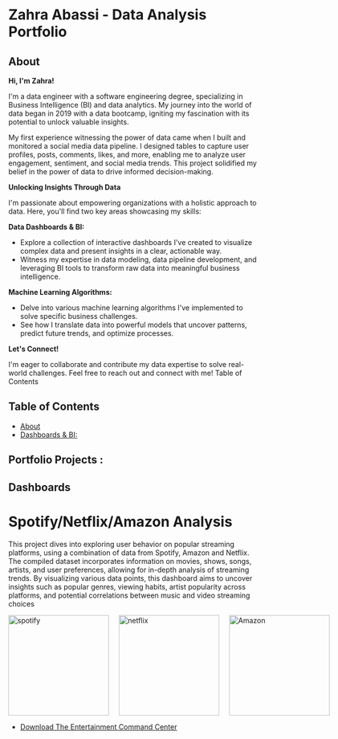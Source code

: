 # Zahra Abassi - Data Analysis Portfolio

## **About**

**Hi, I'm Zahra!**

I'm a data engineer with a software engineering degree, specializing in Business Intelligence (BI) and data analytics. My journey into the world of data began in 2019 with a data bootcamp, igniting my fascination with its potential to unlock valuable insights.

My first experience witnessing the power of data came when I built and monitored a social media data pipeline. I designed tables to capture user profiles, posts, comments, likes, and more, enabling me to analyze user engagement, sentiment, and social media trends. This project solidified my belief in the power of data to drive informed decision-making.

**Unlocking Insights Through Data**

I'm passionate about empowering organizations with a holistic approach to data. Here, you'll find two key areas showcasing my skills:

**Data Dashboards & BI:**

* Explore a collection of interactive dashboards I've created to visualize complex data and present insights in a clear, actionable way.
* Witness my expertise in data modeling, data pipeline development, and leveraging BI tools to transform raw data into meaningful business intelligence.

**Machine Learning Algorithms:**

* Delve into various machine learning algorithms I've implemented to solve specific business challenges.
* See how I translate data into powerful models that uncover patterns, predict future trends, and optimize processes.

**Let's Connect!**

I'm eager to collaborate and contribute my data expertise to solve real-world challenges. Feel free to reach out and connect with me!
Table of Contents

## **Table of Contents**

- [About](#about)
- [Dashboards & BI:](#Dashboards)




## **Portfolio Projects :**

## **Dashboards**

# Spotify/Netflix/Amazon Analysis

This project dives into exploring user behavior on popular streaming platforms, using a combination of data from Spotify, Amazon and Netflix. The compiled dataset incorporates information on movies, shows, songs, artists, and user preferences, allowing for in-depth analysis of streaming trends. By visualizing various data points, this dashboard aims to uncover insights such as popular genres, viewing habits, artist popularity across platforms, and potential correlations between music and video streaming choices
<div style="display: flex;">
    <img src="https://github.com/Zahrabassi/Portfolio-Data/assets/47666508/4cb81897-c3ca-4dac-88d6-af4a6df4d3d7" alt="spotify" style="width: 200px; height: auto; margin-right: 20px;">
    <img src="https://github.com/Zahrabassi/Portfolio-Data/assets/47666508/df40528e-8d98-4336-aafb-9078a566e8ae" alt="netflix" style="width: 200px; height: auto; margin-right: 20px;">
    <img src="https://github.com/Zahrabassi/Portfolio-Data/assets/47666508/618f29ac-8d34-4c9d-a1fb-fad32b7d0486" alt="Amazon" style="width: 200px; height: auto;">
</div>

  * [Download The Entertainment Command Center](https://github.com/Zahrabassi/Portfolio-Data/blob/main/The%20Entertainment%20Command%20Center.pbix)





